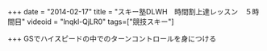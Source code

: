 +++
date = "2014-02-17"
title = "スキー塾DLWH　時間割上達レッスン　５時間目"
videoid = "lnqkl-QjLR0"
tags=["競技スキー"]

+++
GSでハイスピードの中でのターンコントロールを身につける
